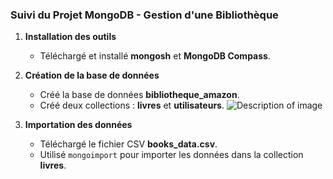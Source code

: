 
### **Suivi du Projet MongoDB - Gestion d'une Bibliothèque**  

1. **Installation des outils**  
   - Téléchargé et installé **mongosh** et **MongoDB Compass**.  

2. **Création de la base de données**  
   - Créé la base de données **bibliotheque_amazon**.  
   - Créé deux collections : **livres** et **utilisateurs**. 
   ![Description of image](images)


3. **Importation des données**  
   - Téléchargé le fichier CSV **books_data.csv**.  
   - Utilisé `mongoimport` pour importer les données dans la collection **livres**.  
